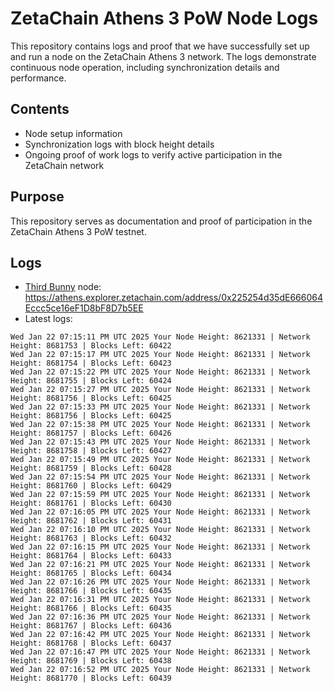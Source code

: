 # ZetaChain Athens 3 PoW Node Logs
This repository contains logs and proof that we have successfully set up and run a node on the ZetaChain Athens 3 network. The logs demonstrate continuous node operation, including synchronization details and performance.

## Contents
- Node setup information
- Synchronization logs with block height details
- Ongoing proof of work logs to verify active participation in the ZetaChain network

## Purpose
This repository serves as documentation and proof of participation in the ZetaChain Athens 3 PoW testnet.

## Logs

- [Third Bunny](https://thirdbunny.xyz/) node: https://athens.explorer.zetachain.com/address/0x225254d35dE666064Eccc5ce16eF1D8bF8D7b5EE
- Latest logs:
```
Wed Jan 22 07:15:11 PM UTC 2025 Your Node Height: 8621331 | Network Height: 8681753 | Blocks Left: 60422
Wed Jan 22 07:15:17 PM UTC 2025 Your Node Height: 8621331 | Network Height: 8681754 | Blocks Left: 60423
Wed Jan 22 07:15:22 PM UTC 2025 Your Node Height: 8621331 | Network Height: 8681755 | Blocks Left: 60424
Wed Jan 22 07:15:27 PM UTC 2025 Your Node Height: 8621331 | Network Height: 8681756 | Blocks Left: 60425
Wed Jan 22 07:15:33 PM UTC 2025 Your Node Height: 8621331 | Network Height: 8681756 | Blocks Left: 60425
Wed Jan 22 07:15:38 PM UTC 2025 Your Node Height: 8621331 | Network Height: 8681757 | Blocks Left: 60426
Wed Jan 22 07:15:43 PM UTC 2025 Your Node Height: 8621331 | Network Height: 8681758 | Blocks Left: 60427
Wed Jan 22 07:15:49 PM UTC 2025 Your Node Height: 8621331 | Network Height: 8681759 | Blocks Left: 60428
Wed Jan 22 07:15:54 PM UTC 2025 Your Node Height: 8621331 | Network Height: 8681760 | Blocks Left: 60429
Wed Jan 22 07:15:59 PM UTC 2025 Your Node Height: 8621331 | Network Height: 8681761 | Blocks Left: 60430
Wed Jan 22 07:16:05 PM UTC 2025 Your Node Height: 8621331 | Network Height: 8681762 | Blocks Left: 60431
Wed Jan 22 07:16:10 PM UTC 2025 Your Node Height: 8621331 | Network Height: 8681763 | Blocks Left: 60432
Wed Jan 22 07:16:15 PM UTC 2025 Your Node Height: 8621331 | Network Height: 8681764 | Blocks Left: 60433
Wed Jan 22 07:16:21 PM UTC 2025 Your Node Height: 8621331 | Network Height: 8681765 | Blocks Left: 60434
Wed Jan 22 07:16:26 PM UTC 2025 Your Node Height: 8621331 | Network Height: 8681766 | Blocks Left: 60435
Wed Jan 22 07:16:31 PM UTC 2025 Your Node Height: 8621331 | Network Height: 8681766 | Blocks Left: 60435
Wed Jan 22 07:16:36 PM UTC 2025 Your Node Height: 8621331 | Network Height: 8681767 | Blocks Left: 60436
Wed Jan 22 07:16:42 PM UTC 2025 Your Node Height: 8621331 | Network Height: 8681768 | Blocks Left: 60437
Wed Jan 22 07:16:47 PM UTC 2025 Your Node Height: 8621331 | Network Height: 8681769 | Blocks Left: 60438
Wed Jan 22 07:16:52 PM UTC 2025 Your Node Height: 8621331 | Network Height: 8681770 | Blocks Left: 60439
```
